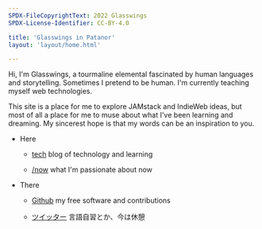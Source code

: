 ```yaml
---
SPDX-FileCopyrightText: 2022 Glasswings
SPDX-License-Identifier: CC-BY-4.0

title: 'Glasswings in Patanor'
layout: 'layout/home.html'

---
```


Hi, I'm Glasswings, a tourmaline elemental fascinated by human
languages and storytelling.  Sometimes I pretend to be human.
I'm currently teaching myself web technologies. 

This site is a place for me to explore JAMstack and IndieWeb
ideas, but most of all a place for me to muse about what I've
been learning and dreaming.  My sincerest hope is that my words
can be an inspiration to you.

-   Here

    -   [tech](/tech) blog of technology and learning

    -   [/now](/now) what I'm passionate about now

-   There

    -   [Github](https://github.com/glasswings) my free software
        and contributions
    
    -   [ツイッター](https://twitter.com/glasswings363)
        言語自習とか、今は休憩
